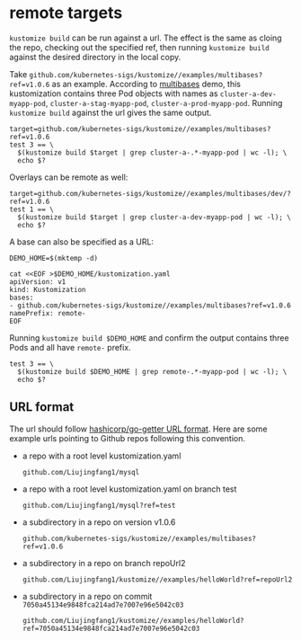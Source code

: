 # remote targets

`kustomize build` can be run against a url. The effect is the same as cloing the repo, checking out the specified ref,
then running `kustomize build` against the desired directory in the local copy.

Take `github.com/kubernetes-sigs/kustomize//examples/multibases?ref=v1.0.6` as an example.
According to [multibases](multibases/README.md) demo, this kustomization contains three Pod objects with names as
`cluster-a-dev-myapp-pod`, `cluster-a-stag-myapp-pod`, `cluster-a-prod-myapp-pod`.
Running `kustomize build` against the url gives the same output.

<!-- @remoteBuild @test -->
```
target=github.com/kubernetes-sigs/kustomize//examples/multibases?ref=v1.0.6
test 3 == \
  $(kustomize build $target | grep cluster-a-.*-myapp-pod | wc -l); \
  echo $?
```

Overlays can be remote as well:

<!-- @remoteOverlayBuild @test -->

```
target=github.com/kubernetes-sigs/kustomize//examples/multibases/dev/?ref=v1.0.6
test 1 == \
  $(kustomize build $target | grep cluster-a-dev-myapp-pod | wc -l); \
  echo $?
```

A base can also be specified as a URL:

<!-- @createOverlay @test -->
```
DEMO_HOME=$(mktemp -d)

cat <<EOF >$DEMO_HOME/kustomization.yaml
apiVersion: v1
kind: Kustomization
bases:
- github.com/kubernetes-sigs/kustomize//examples/multibases?ref=v1.0.6
namePrefix: remote-
EOF
```
Running `kustomize build $DEMO_HOME` and confirm the output contains three Pods and all have `remote-` prefix.
<!-- @remoteBases @test -->
```
test 3 == \
  $(kustomize build $DEMO_HOME | grep remote-.*-myapp-pod | wc -l); \
  echo $?
```

## URL format
The url should follow
[hashicorp/go-getter URL format](https://github.com/hashicorp/go-getter#url-format).
Here are some example urls pointing to Github repos following this convention.

- a repo with a root level kustomization.yaml

  `github.com/Liujingfang1/mysql`
- a repo with a root level kustomization.yaml on branch test

  `github.com/Liujingfang1/mysql?ref=test`
- a subdirectory in a repo on version v1.0.6

  `github.com/kubernetes-sigs/kustomize//examples/multibases?ref=v1.0.6`
- a subdirectory in a repo on branch repoUrl2

  `github.com/Liujingfang1/kustomize//examples/helloWorld?ref=repoUrl2`
- a subdirectory in a repo on commit `7050a45134e9848fca214ad7e7007e96e5042c03`

  `github.com/Liujingfang1/kustomize//examples/helloWorld?ref=7050a45134e9848fca214ad7e7007e96e5042c03`

